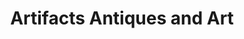 ---
title: "Artifacts Antiques and Art"
url: /spearfish/artifacts-antiques-and-art/
shop: antiques
---
